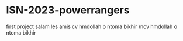 # ISN-2023-powerrangers
first project
salam les amis cv hmdollah o ntoma bikhir
\ncv hmdollah o ntoma bikhir
